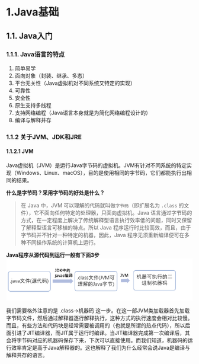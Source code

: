 # 1.Java基础

## 1.1. Java入门

### 1.1.1. Java语言的特点

1. 简单易学
2. 面向对象（封装、继承、多态）
3. 平台无关性（Java虚拟机对不同系统又特定的实现）
4. 可靠性
5. 安全性
6. 原生支持多线程
7. 支持网络编程（Java语言本身就是为简化网络编程设计的）
8. 编译与解释并存



### 1.1.2 关于JVM、JDK和JRE

#### 1.1.2.1 JVM

Java虚拟机（JVM）是运行Java字节码的虚拟机。JVM有针对不同系统的特定实现（Windows、Linux、macOS），目的是使用相同的字节码，它们都能执行出相同的结果。

**什么是字节码？采用字节码的好处是什么？**
>  在 Java 中，JVM 可以理解的代码就叫做`字节码`（即扩展名为 `.class` 的文件），它不面向任何特定的处理器，只面向虚拟机。Java 语言通过字节码的方式，在一定程度上解决了传统解释型语言执行效率低的问题，同时又保留了解释型语言可移植的特点。所以 Java 程序运行时比较高效，而且，由于字节码并不针对一种特定的机器，因此，Java 程序无须重新编译便可在多种不同操作系统的计算机上运行。 

**Java程序从源代码到运行一般有下面3步**
![](../../images/java/Java程序运行过程.png)

我们需要格外注意的是 .class->机器码 这一步。在这一部JVM类加载器首先加载字节码文件，然后通过解释器逐行解释执行，这种方式的执行速度会相对比较慢。而且，有些方法和代码块是经常需要被调用的（也就是所谓的热点代码），所以后面引进了JIT编译器，而JIT属于运行时编译。当JIT编译器完成第一次编译后，其会将字节码对应的机器码保存下来，下次可以直接使用。而我们知道，机器码的运行效率肯定是高于Java解释器的。这也解释了我们为什么经常会说Java是编译与解释共存的语言。